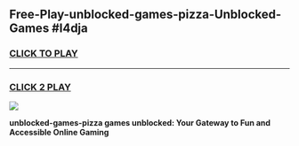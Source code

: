 
## Free-Play-unblocked-games-pizza-Unblocked-Games #l4dja
<h3>
<a href="https://news.freeplayer.one?title=unblocked-games-pizza&ref=8M">CLICK TO PLAY</a></h3>
<hr>

<h3>
<a href="https://news.freeplayer.one?title=unblocked-games-pizza&ref=8M">CLICK 2 PLAY</a>
  
</h3>

<a href="https://news.freeplayer.one?title=unblocked-games-pizza&ref=8M"><img src="https://clearcache.store/games.png"></a>


**unblocked-games-pizza games unblocked: Your Gateway to Fun and Accessible Online Gaming**
